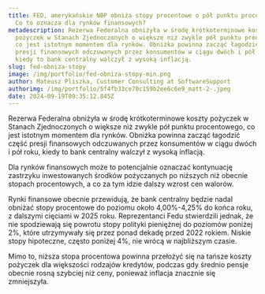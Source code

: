 ```yaml
---
title: FED, amerykańskie NBP obniża stopy procentowe o pół punktu procentowego.
  Co to oznacza dla rynków finansowych?
metadescription: Rezerwa Federalna obniżyła w środę krótkoterminowe koszty
  pożyczek w Stanach Zjednoczonych o większe niż zwykle pół punktu procentowego,
  co jest istotnym momentem dla rynków. Obniżka powinna zacząć łagodzić część
  presji finansowych odczuwanych przez konsumentów w ciągu dwóch i pół roku,
  kiedy to bank centralny walczył z wysoką inflacją.
slug: fed-obniza-stopy
image: /img/portfolio/fed-obniza-stopy-min.png
author: Mateusz Pliszka, Customer Consulting at SoftwareSupport
authorimg: /img/portfolio/5f4fb33ce70c159b2ee6c6e9_matt-2-.jpeg
date: 2024-09-19T09:35:12.845Z
---
```

Rezerwa Federalna obniżyła w środę krótkoterminowe koszty pożyczek w Stanach Zjednoczonych o większe niż zwykle pół punktu procentowego, co jest istotnym momentem dla rynków. Obniżka powinna zacząć łagodzić część presji finansowych odczuwanych przez konsumentów w ciągu dwóch i pół roku, kiedy to bank centralny walczył z wysoką inflacją.

D﻿la rynków finansowych może to potencjalnie oznaczać kontynuację zastrzyku inwestowanych środków pożyczanych po niższych niż obecnie stopach procentowych, a co za tym idzie dalszy wzrost cen walorów.

Rynki finansowe obecnie przewidują, że bank centralny będzie nadal obniżać stopy procentowe do poziomu około 4,00%-4,25% do końca roku, z dalszymi cięciami w 2025 roku. Reprezentanci Fedu stwierdzili jednak, że nie spodziewają się powrotu stopy polityki pieniężnej do poziomów poniżej 2%, które utrzymywały się przez ponad dekadę przed 2022 rokiem. Niskie stopy hipoteczne, często poniżej 4%, nie wrócą w najbliższym czasie.

Mimo to, niższa stopa procentowa powinna przełożyć się na tańsze koszty pożyczek dla większości rodzajów kredytów, podczas gdy średnio pensje obecnie rosną szybciej niż ceny, ponieważ inflacja znacznie się zmniejszyła.